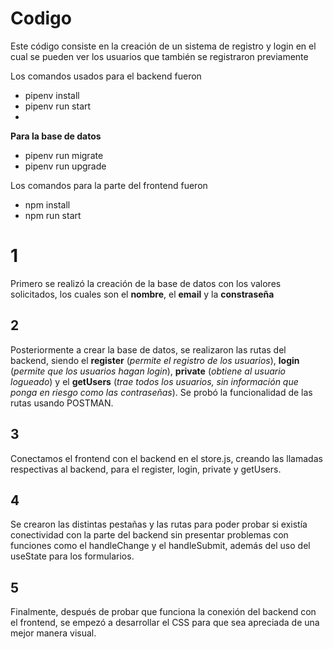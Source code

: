 # Codigo
Este código consiste en la creación de un sistema de registro y login en el cual se pueden ver los usuarios que también se registraron previamente

Los comandos usados para el backend fueron 
 - pipenv install
 - pipenv run start
 - 
 **Para la base de datos**
 
 - pipenv run migrate
 - pipenv run upgrade
 
 Los comandos para la parte del frontend fueron
 
 - npm install
 - npm run start

 
 
# 1

Primero se realizó la creación de la base de datos con los valores solicitados, los cuales son el **nombre**, el **email** y la **constraseña**

## 2

Posteriormente a crear la base de datos, se realizaron las rutas del backend, siendo el **register** (*permite el registro de los usuarios*), **login** (*permite que los usuarios hagan* *login*), **private** (*obtiene al usuario logueado*) y el **getUsers** (*trae todos los usuarios, sin información que ponga en riesgo como las contraseñas*). Se probó la funcionalidad de las rutas usando POSTMAN.

## 3

Conectamos el frontend con el backend en el store.js, creando las llamadas respectivas al backend, para el register, login, private y getUsers.

## 4

Se crearon las distintas pestañas y las rutas para poder probar si existía conectividad con la parte del backend sin presentar problemas con funciones como el handleChange y el handleSubmit, además del uso del useState para los formularios.

## 5

Finalmente, después de probar que funciona la conexión del backend con el frontend, se empezó a desarrollar el CSS para que sea apreciada de una mejor manera visual.




